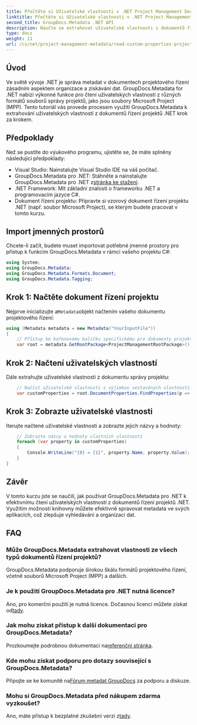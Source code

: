```yaml
---
title: Přečtěte si Uživatelské vlastnosti v .NET Project Management Documents
linktitle: Přečtěte si Uživatelské vlastnosti v .NET Project Management Documents
second_title: GroupDocs.Metadata .NET API
description: Naučte se extrahovat uživatelské vlastnosti z dokumentů řízení projektů .NET pomocí GroupDocs.Metadata pro .NET. Vylepšete svou správu metadat.
type: docs
weight: 11
url: /cs/net/project-management-metadata/read-custom-properties-project-management-documents/
---
```

## Úvod
Ve světě vývoje .NET je správa metadat v dokumentech projektového řízení zásadním aspektem organizace a získávání dat. GroupDocs.Metadata for .NET nabízí výkonné funkce pro čtení uživatelských vlastností z různých formátů souborů správy projektů, jako jsou soubory Microsoft Project (MPP). Tento tutoriál vás provede procesem využití GroupDocs.Metadata k extrahování uživatelských vlastností z dokumentů řízení projektů .NET krok za krokem.
## Předpoklady
Než se pustíte do výukového programu, ujistěte se, že máte splněny následující předpoklady:
- Visual Studio: Nainstalujte Visual Studio IDE na váš počítač.
-  GroupDocs.Metadata pro .NET: Stáhněte a nainstalujte GroupDocs.Metadata pro .NET z[stránka ke stažení](https://releases.groupdocs.com/metadata/net/).
- .NET Framework: Mít základní znalosti o frameworku .NET a programovacím jazyce C#.
- Dokument řízení projektu: Připravte si vzorový dokument řízení projektu .NET (např. soubor Microsoft Project), se kterým budete pracovat v tomto kurzu.

## Import jmenných prostorů
Chcete-li začít, budete muset importovat potřebné jmenné prostory pro přístup k funkcím GroupDocs.Metadata v rámci vašeho projektu C#:
```csharp
using System;
using GroupDocs.Metadata;
using GroupDocs.Metadata.Formats.Document;
using GroupDocs.Metadata.Tagging;
```
## Krok 1: Načtěte dokument řízení projektu
 Nejprve inicializujte a`Metadata`objekt načtením vašeho dokumentu projektového řízení:
```csharp
using (Metadata metadata = new Metadata("YourInputFile"))
{
    // Přístup ke kořenovému balíčku specifickému pro dokumenty projektového řízení
    var root = metadata.GetRootPackage<ProjectManagementRootPackage>();
```
## Krok 2: Načtení uživatelských vlastností
Dále extrahujte uživatelské vlastnosti z dokumentu správy projektu:
```csharp
    // Načíst uživatelské vlastnosti s výjimkou vestavěných vlastností
    var customProperties = root.DocumentProperties.FindProperties(p => !p.Tags.Contains(Tags.Document.BuiltIn));
```
## Krok 3: Zobrazte uživatelské vlastnosti
Iterujte načtené uživatelské vlastnosti a zobrazte jejich názvy a hodnoty:
```csharp
    // Zobrazte názvy a hodnoty vlastních vlastností
    foreach (var property in customProperties)
    {
        Console.WriteLine("{0} = {1}", property.Name, property.Value);
    }
}
```

## Závěr
V tomto kurzu jste se naučili, jak používat GroupDocs.Metadata pro .NET k efektivnímu čtení uživatelských vlastností z dokumentů řízení projektů .NET. Využitím možností knihovny můžete efektivně spravovat metadata ve svých aplikacích, což zlepšuje vyhledávání a organizaci dat.

## FAQ
### Může GroupDocs.Metadata extrahovat vlastnosti ze všech typů dokumentů řízení projektů?
GroupDocs.Metadata podporuje širokou škálu formátů projektového řízení, včetně souborů Microsoft Project (MPP) a dalších.
### Je k použití GroupDocs.Metadata pro .NET nutná licence?
 Ano, pro komerční použití je nutná licence. Dočasnou licenci můžete získat od[tady](https://purchase.groupdocs.com/temporary-license/).
### Jak mohu získat přístup k další dokumentaci pro GroupDocs.Metadata?
 Prozkoumejte podrobnou dokumentaci na[referenční stránka](https://reference.groupdocs.com/metadata/net/).
### Kde mohu získat podporu pro dotazy související s GroupDocs.Metadata?
 Připojte se ke komunitě na[Fórum metadat GroupDocs](https://forum.groupdocs.com/c/metadata/14) za podporu a diskuze.
### Mohu si GroupDocs.Metadata před nákupem zdarma vyzkoušet?
 Ano, máte přístup k bezplatné zkušební verzi z[tady](https://releases.groupdocs.com/).